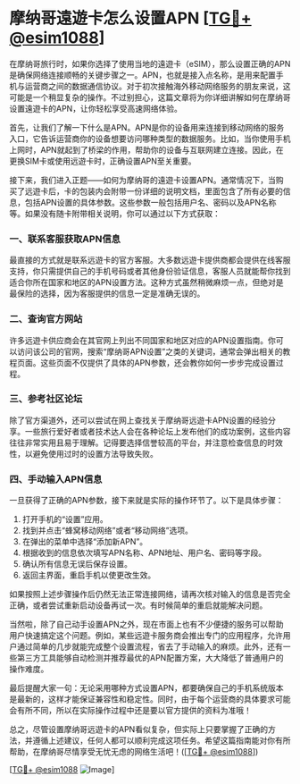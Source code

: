 # 摩纳哥遠遊卡怎么设置APN [[TG💪+ @esim1088](https://t.me/s/esim1088)]

在摩纳哥旅行时，如果你选择了使用当地的遠遊卡（eSIM），那么设置正确的APN是确保网络连接顺畅的关键步骤之一。APN，也就是接入点名称，是用来配置手机与运营商之间的数据通信协议。对于初次接触海外移动网络服务的朋友来说，这可能是一个稍显复杂的操作。不过别担心，这篇文章将为你详细讲解如何在摩纳哥设置遠遊卡的APN，让你轻松享受高速网络体验。

首先，让我们了解一下什么是APN。APN是你的设备用来连接到移动网络的服务入口，它告诉运营商你的设备想要访问哪种类型的数据服务。比如，当你使用手机上网时，APN就起到了桥梁的作用，帮助你的设备与互联网建立连接。因此，在更换SIM卡或使用远遊卡时，正确设置APN至关重要。

接下来，我们进入正题——如何为摩纳哥的遠遊卡设置APN。通常情况下，当购买了远遊卡后，卡的包装内会附带一份详细的说明文档，里面包含了所有必要的信息，包括APN设置的具体参数。这些参数一般包括用户名、密码以及APN名称等。如果没有随卡附带相关说明，你可以通过以下方式获取：

### 一、联系客服获取APN信息

最直接的方式就是联系远遊卡的官方客服。大多数远遊卡提供商都会提供在线客服支持，你只需提供自己的手机号码或者其他身份验证信息，客服人员就能帮你找到适合你所在国家和地区的APN设置方法。这种方式虽然稍微麻烦一点，但绝对是最保险的选择，因为客服提供的信息一定是准确无误的。

### 二、查询官方网站

许多远遊卡供应商会在其官网上列出不同国家和地区对应的APN设置指南。你可以访问该公司的官网，搜索“摩纳哥APN设置”之类的关键词，通常会弹出相关的教程页面。这些页面不仅提供了具体的APN参数，还会教你如何一步步完成设置过程。

### 三、参考社区论坛

除了官方渠道外，还可以尝试在网上查找关于摩纳哥远遊卡APN设置的经验分享。一些旅行爱好者或者技术达人会在各种论坛上发布他们的成功案例，这些内容往往非常实用且易于理解。记得要选择信誉较高的平台，并注意检查信息的时效性，以避免使用过时的设置方法导致失败。

### 四、手动输入APN信息

一旦获得了正确的APN参数，接下来就是实际的操作环节了。以下是具体步骤：

1. 打开手机的“设置”应用。
2. 找到并点击“蜂窝移动网络”或者“移动网络”选项。
3. 在弹出的菜单中选择“添加新APN”。
4. 根据收到的信息依次填写APN名称、APN地址、用户名、密码等字段。
5. 确认所有信息无误后保存设置。
6. 返回主界面，重启手机以使更改生效。

如果按照上述步骤操作后仍然无法正常连接网络，请再次核对输入的信息是否完全正确，或者尝试重新启动设备再试一次。有时候简单的重启就能解决问题。

当然啦，除了自己动手设置APN之外，现在市面上也有不少便捷的服务可以帮助用户快速搞定这个问题。例如，某些远遊卡服务商会推出专门的应用程序，允许用户通过简单的几步就能完成整个设置流程，省去了手动输入的麻烦。此外，还有一些第三方工具能够自动检测并推荐最优的APN配置方案，大大降低了普通用户的操作难度。

最后提醒大家一句：无论采用哪种方式设置APN，都要确保自己的手机系统版本是最新的，这样才能保证兼容性和稳定性。同时，由于每个运营商的具体要求可能会有所不同，所以在实际操作过程中还是要以官方提供的资料为准哦！

总之，尽管设置摩纳哥远遊卡的APN看似复杂，但实际上只要掌握了正确的方法，并遵循上述建议，任何人都可以顺利完成这项任务。希望这篇指南能对你有所帮助，在摩纳哥尽情享受无忧无虑的网络生活吧！([[TG💪+ @esim1088](https://t.me/s/esim1088)])

[[TG💪+ @esim1088](https://t.me/s/esim1088) ![Image](https://i.postimg.cc/4NQfJmqS/Snipaste-2025-05-13-00-14-12.png)]